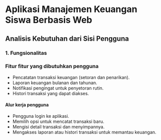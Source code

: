 # Aplikasi Manajemen Keuangan Siswa Berbasis Web
## Analisis Kebutuhan dari Sisi Pengguna
### 1. Fungsionalitas
### Fitur fitur yang dibutuhkan pengguna
- Pencatatan transaksi keuangan (setoran dan penarikan).
- Laporan keuangan bulanan dan tahunan.
- Notifikasi pengingat untuk penyetoran rutin.
- Histori transaksi yang dapat diakses.
#### Alur kerja pengguna
- Pengguna login ke aplikasi.
- Memilih opsi untuk mencatat transaksi baru.
- Mengisi detail transaksi dan menyimpannya.
- Mengakses laporan atau histori transaksi untuk memantau keuangan.
  
